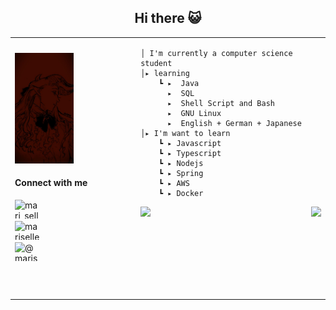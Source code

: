 <h2 align="center">Hi there 😺</h2>
<table>
    <tr>
        <td>
            <img src="https://github.com/marisellen/marisellen/blob/main/img.jpg" style="width:50%; border: none;"/>
     <h4 align="left">Connect with me</h4>
        <p align="left">
            <a href="https://dev.to/mari_sellen" target="_blank" rel="noreferrer">
              <img align="left" src="https://raw.githubusercontent.com/rahuldkjain/github-profile-readme-generator/master/src/images/icons/Social/devto.svg" alt="mari_sellen" height="30" width="40"target="_blank" rel="noreferrer"/></a>
           <br><br>
            <a href="https://linkedin.com/in/marisellen" target="_blank">
              <img align="left" src="https://raw.githubusercontent.com/rahuldkjain/github-profile-readme-generator/master/src/images/icons/Social/linked-in-alt.svg" alt="marisellen" height="30" width="40" target="_blank" rel="noreferrer"/>                
               </a>
            <br><br>
        <a href="https://medium.com/@marisellen" target="_blank">
          <img align="left" src="https://raw.githubusercontent.com/rahuldkjain/github-profile-readme-generator/master/src/images/icons/Social/medium.svg" alt="@marisellen" height="30" width="40" target="_blank" rel="noreferrer"/></a>
        <br><br>
        </p>
<br>
            </td>
        <td sstyle="vertical-align: top; height: 100px;">
    
    │ I'm currently a computer science student                                              
    │▸ learning
        ┗ ▸  Java
          ▸  SQL  
          ▸  Shell Script and Bash
          ▸  GNU Linux
          ▸  English + German + Japanese
    │▸ I'm want to learn 
        ┗ ▸ Javascript
        ┗ ▸ Typescript
        ┗ ▸ Nodejs
        ┗ ▸ Spring
        ┗ ▸ AWS
        ┗ ▸ Docker    

<p align="left">
    <a href="https://github.com/elidianaandrade/dio-lab-open-source/blob/main/utils/cards/github-stats.md">
    <img height="160em" src="https://github-readme-stats.vercel.app/api?username=marisellen&theme=shadow_red&show_icons=true">
        <a/>
    <a href="https://github.com/elidianaandrade/dio-lab-open-source/blob/main/utils/cards/github-stats.md">
    <img height="145m" align="right" src="https://github-readme-stats-git-masterrstaa-rickstaa.vercel.app/api/top-langs/?username=marisellen&layout=compact&bg_color=0d1117&border_color=A52A2A&title_color=A52A2A&text_color=353434"> 
        <a/>
<p/>

<tr/>
</td>
    
